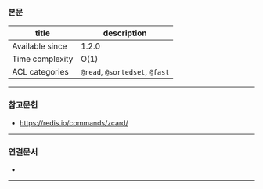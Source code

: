 ### 본문
| title           | description                                       |
| --------------- | ------------------------------------------------- |
| Available since | 1.2.0                                             |
| Time complexity | O(1) |
| ACL categories  | `@read`, `@sortedset`, `@fast`              |

---
### 참고문헌
- https://redis.io/commands/zcard/
---
### 연결문서
- 
---
